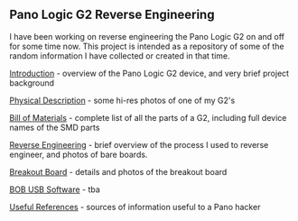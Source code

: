 ## Pano Logic G2 Reverse Engineering

I have been working on reverse engineering the Pano Logic G2 on and off for some time now. This project is intended as a repository of some of the random information I have collected or created in that time.

[Introduction](pages/intro.md) - overview of the Pano Logic G2 device, and very brief project background

[Physical Description](pages/physical.md) - some hi-res photos of one of my G2's

[Bill of Materials](pages/bom.md) - complete list of all the parts of a G2, including full device names of the SMD parts

[Reverse Engineering](pages/reverse_engineering.md) - brief overview of the process I used to reverse engineer, and photos of bare boards.

[Breakout Board](pages/bob.md) - details and photos of the breakout board

[BOB USB Software](pages/bobusb.md) - tba

[Useful References](pages/references.md) - sources of information useful to a Pano hacker
